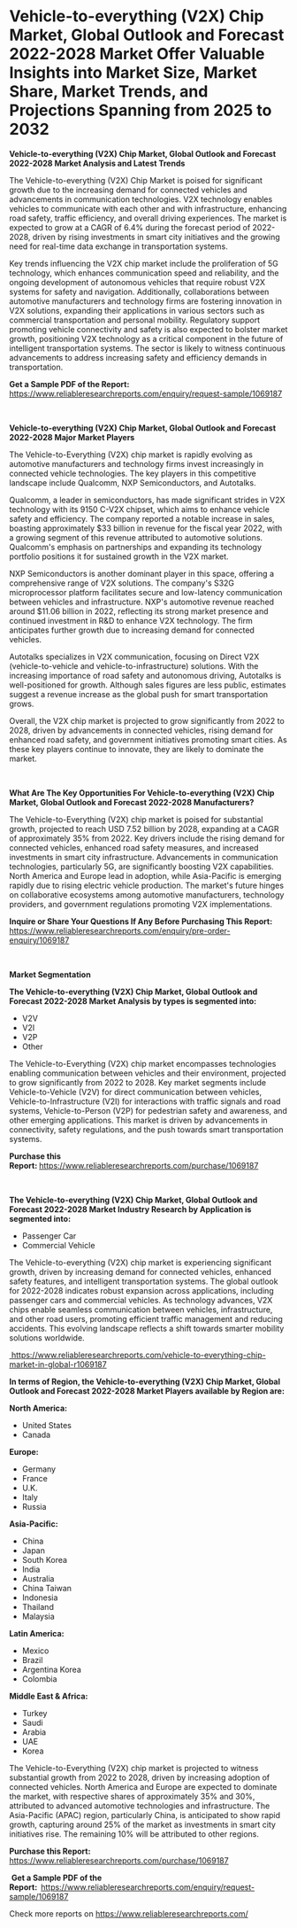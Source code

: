 <p><h1>Vehicle-to-everything (V2X) Chip Market, Global Outlook and Forecast 2022-2028 Market Offer Valuable Insights into Market Size, Market Share, Market Trends, and Projections Spanning from 2025 to 2032</h1></p><p><strong>Vehicle-to-everything (V2X) Chip Market, Global Outlook and Forecast 2022-2028 Market Analysis and Latest Trends</strong></p>
<p><p>The Vehicle-to-everything (V2X) Chip Market is poised for significant growth due to the increasing demand for connected vehicles and advancements in communication technologies. V2X technology enables vehicles to communicate with each other and with infrastructure, enhancing road safety, traffic efficiency, and overall driving experiences. The market is expected to grow at a CAGR of 6.4% during the forecast period of 2022-2028, driven by rising investments in smart city initiatives and the growing need for real-time data exchange in transportation systems.</p><p>Key trends influencing the V2X chip market include the proliferation of 5G technology, which enhances communication speed and reliability, and the ongoing development of autonomous vehicles that require robust V2X systems for safety and navigation. Additionally, collaborations between automotive manufacturers and technology firms are fostering innovation in V2X solutions, expanding their applications in various sectors such as commercial transportation and personal mobility. Regulatory support promoting vehicle connectivity and safety is also expected to bolster market growth, positioning V2X technology as a critical component in the future of intelligent transportation systems. The sector is likely to witness continuous advancements to address increasing safety and efficiency demands in transportation.</p></p>
<p><strong>Get a Sample PDF of the Report:&nbsp;</strong> <a href="https://www.reliableresearchreports.com/enquiry/request-sample/1069187?utm_campaign=2665&utm_medium=2&utm_source=Github&utm_content=ia&utm_term=21032025&utm_id=vehicle-to-everything-v2x-chip-market-global-outlook-and-forecast-2022-2028">https://www.reliableresearchreports.com/enquiry/request-sample/1069187</a></p>
<p>&nbsp;</p>
<p><strong>Vehicle-to-everything (V2X) Chip Market, Global Outlook and Forecast 2022-2028 Major Market Players</strong></p>
<p><p>The Vehicle-to-Everything (V2X) chip market is rapidly evolving as automotive manufacturers and technology firms invest increasingly in connected vehicle technologies. The key players in this competitive landscape include Qualcomm, NXP Semiconductors, and Autotalks.</p><p>Qualcomm, a leader in semiconductors, has made significant strides in V2X technology with its 9150 C-V2X chipset, which aims to enhance vehicle safety and efficiency. The company reported a notable increase in sales, boasting approximately $33 billion in revenue for the fiscal year 2022, with a growing segment of this revenue attributed to automotive solutions. Qualcomm's emphasis on partnerships and expanding its technology portfolio positions it for sustained growth in the V2X market.</p><p>NXP Semiconductors is another dominant player in this space, offering a comprehensive range of V2X solutions. The company's S32G microprocessor platform facilitates secure and low-latency communication between vehicles and infrastructure. NXP's automotive revenue reached around $11.06 billion in 2022, reflecting its strong market presence and continued investment in R&D to enhance V2X technology. The firm anticipates further growth due to increasing demand for connected vehicles.</p><p>Autotalks specializes in V2X communication, focusing on Direct V2X (vehicle-to-vehicle and vehicle-to-infrastructure) solutions. With the increasing importance of road safety and autonomous driving, Autotalks is well-positioned for growth. Although sales figures are less public, estimates suggest a revenue increase as the global push for smart transportation grows.</p><p>Overall, the V2X chip market is projected to grow significantly from 2022 to 2028, driven by advancements in connected vehicles, rising demand for enhanced road safety, and government initiatives promoting smart cities. As these key players continue to innovate, they are likely to dominate the market.</p></p>
<p>&nbsp;</p>
<p><strong>What Are The Key Opportunities For Vehicle-to-everything (V2X) Chip Market, Global Outlook and Forecast 2022-2028 Manufacturers?</strong></p>
<p><p>The Vehicle-to-Everything (V2X) chip market is poised for substantial growth, projected to reach USD 7.52 billion by 2028, expanding at a CAGR of approximately 35% from 2022. Key drivers include the rising demand for connected vehicles, enhanced road safety measures, and increased investments in smart city infrastructure. Advancements in communication technologies, particularly 5G, are significantly boosting V2X capabilities. North America and Europe lead in adoption, while Asia-Pacific is emerging rapidly due to rising electric vehicle production. The market's future hinges on collaborative ecosystems among automotive manufacturers, technology providers, and government regulations promoting V2X implementations.</p></p>
<p><strong>Inquire or Share Your Questions If Any Before Purchasing This Report:</strong> <a href="https://www.reliableresearchreports.com/enquiry/pre-order-enquiry/1069187?utm_campaign=2665&utm_medium=2&utm_source=Github&utm_content=ia&utm_term=21032025&utm_id=vehicle-to-everything-v2x-chip-market-global-outlook-and-forecast-2022-2028">https://www.reliableresearchreports.com/enquiry/pre-order-enquiry/1069187</a></p>
<p>&nbsp;</p>
<p><strong>Market Segmentation</strong></p>
<p><strong>The Vehicle-to-everything (V2X) Chip Market, Global Outlook and Forecast 2022-2028 Market Analysis by types is segmented into:</strong></p>
<p><ul><li>V2V</li><li>V2I</li><li>V2P</li><li>Other</li></ul></p>
<p><p>The Vehicle-to-Everything (V2X) chip market encompasses technologies enabling communication between vehicles and their environment, projected to grow significantly from 2022 to 2028. Key market segments include Vehicle-to-Vehicle (V2V) for direct communication between vehicles, Vehicle-to-Infrastructure (V2I) for interactions with traffic signals and road systems, Vehicle-to-Person (V2P) for pedestrian safety and awareness, and other emerging applications. This market is driven by advancements in connectivity, safety regulations, and the push towards smart transportation systems.</p></p>
<p><strong>Purchase this Report:&nbsp;</strong><a href="https://www.reliableresearchreports.com/purchase/1069187?utm_campaign=2665&utm_medium=2&utm_source=Github&utm_content=ia&utm_term=21032025&utm_id=vehicle-to-everything-v2x-chip-market-global-outlook-and-forecast-2022-2028">https://www.reliableresearchreports.com/purchase/1069187</a></p>
<p>&nbsp;</p>
<p><strong>The Vehicle-to-everything (V2X) Chip Market, Global Outlook and Forecast 2022-2028 Market Industry Research by Application is segmented into:</strong></p>
<p><ul><li>Passenger Car</li><li>Commercial Vehicle</li></ul></p>
<p><p>The Vehicle-to-everything (V2X) chip market is experiencing significant growth, driven by increasing demand for connected vehicles, enhanced safety features, and intelligent transportation systems. The global outlook for 2022-2028 indicates robust expansion across applications, including passenger cars and commercial vehicles. As technology advances, V2X chips enable seamless communication between vehicles, infrastructure, and other road users, promoting efficient traffic management and reducing accidents. This evolving landscape reflects a shift towards smarter mobility solutions worldwide.</p></p>
<p><a href="https://www.reliableresearchreports.com/vehicle-to-everything-chip-market-in-global-r1069187?utm_campaign=2665&utm_medium=2&utm_source=Github&utm_content=ia&utm_term=21032025&utm_id=vehicle-to-everything-v2x-chip-market-global-outlook-and-forecast-2022-2028">&nbsp;https://www.reliableresearchreports.com/vehicle-to-everything-chip-market-in-global-r1069187</a></p>
<p><strong>In terms of Region, the Vehicle-to-everything (V2X) Chip Market, Global Outlook and Forecast 2022-2028 Market Players available by Region are:</strong></p>
<p>
    <p> <strong> North America: </strong>
        <ul>
            <li>United States</li>
            <li>Canada</li>
        </ul>
        </p> 
    <p> <strong> Europe: </strong>
        <ul>
            <li>Germany</li>
            <li>France</li>
            <li>U.K.</li>
            <li>Italy</li>
            <li>Russia</li>
        </ul>
        </p> 
    <p> <strong> Asia-Pacific: </strong>
        <ul>
            <li>China</li>
            <li>Japan</li>
            <li>South Korea</li>
            <li>India</li>
            <li>Australia</li>
            <li>China Taiwan</li>
            <li>Indonesia</li>
            <li>Thailand</li>
            <li>Malaysia</li>
        </ul>
        </p> 
    <p> <strong> Latin America: </strong>
        <ul>
            <li>Mexico</li>
            <li>Brazil</li>
            <li>Argentina Korea</li>
            <li>Colombia</li>
        </ul>
        </p> 
    <p> <strong> Middle East & Africa: </strong>
        <ul>
            <li>Turkey</li>
            <li>Saudi</li>
            <li>Arabia</li>
            <li>UAE</li>
            <li>Korea</li>
        </ul>
    </p>
    </p>
<p><p>The Vehicle-to-Everything (V2X) chip market is projected to witness substantial growth from 2022 to 2028, driven by increasing adoption of connected vehicles. North America and Europe are expected to dominate the market, with respective shares of approximately 35% and 30%, attributed to advanced automotive technologies and infrastructure. The Asia-Pacific (APAC) region, particularly China, is anticipated to show rapid growth, capturing around 25% of the market as investments in smart city initiatives rise. The remaining 10% will be attributed to other regions.</p></p>
<p><strong>Purchase this Report: </strong><a href="https://www.reliableresearchreports.com/purchase/1069187?utm_campaign=2665&utm_medium=2&utm_source=Github&utm_content=ia&utm_term=21032025&utm_id=vehicle-to-everything-v2x-chip-market-global-outlook-and-forecast-2022-2028">https://www.reliableresearchreports.com/purchase/1069187</a></p>
<p>&nbsp;<strong>Get a Sample PDF of the Report:&nbsp;&nbsp;</strong><a href="https://www.reliableresearchreports.com/enquiry/request-sample/1069187?utm_campaign=2665&utm_medium=2&utm_source=Github&utm_content=ia&utm_term=21032025&utm_id=vehicle-to-everything-v2x-chip-market-global-outlook-and-forecast-2022-2028">https://www.reliableresearchreports.com/enquiry/request-sample/1069187</a></p>
<p><strong></strong></p>
<p>Check more reports on <a href="https://www.reliableresearchreports.com/?utm_campaign=2665&utm_medium=2&utm_source=Github&utm_content=ia&utm_term=21032025&utm_id=vehicle-to-everything-v2x-chip-market-global-outlook-and-forecast-2022-2028">https://www.reliableresearchreports.com/</a></p>